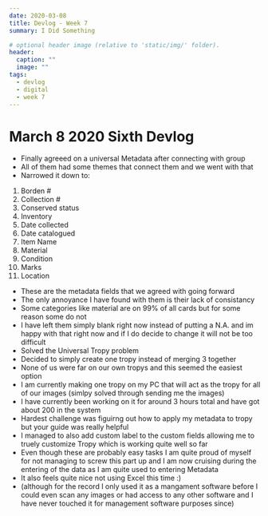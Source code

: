 ```yaml
---
date: 2020-03-08
title: Devlog - Week 7
summary: I Did Something

# optional header image (relative to 'static/img/' folder).
header:
  caption: ""
  image: ""
tags:
  - devlog
  - digital
  - week 7
---
```

# March 8 2020 Sixth Devlog

* Finally agreeed on a universal Metadata after connecting with group
* All of them had some themes that connect them and we went with that
* Narrowed it down to:
1. Borden #
2. Collection #
3. Conserved status
4. Inventory
5. Date collected
6. Date catalogued
7. Item Name
8. Material
9. Condition
10. Marks
11. Location
  
* These are the metadata fields that we agreed with going forward
* The only annoyance I have found with them is their lack of consistancy
* Some categories like material are on 99% of all cards but for some reason some do not
* I have left them simply blank right now instead of putting a N.A. and im happy with that right now and if I do decide to change it will not be too difficult
* Solved the Universal Tropy problem
* Decided to simply create one tropy instead of merging 3 together
* None of us were far on our own tropys and this seemed the easiest option
* I am currently making one tropy on my PC that will act as the tropy for all of our images (simlpy solved through sending me the images)
* I have currently been working on it for around 3 hours total and have got about 200 in the system
* Hardest challenge was figuirng out how to apply my metadata to tropy but your guide was really helpful
* I managed to also add custom label to the custom fields allowing me to truely customize Tropy which is working quite well so far
* Even though these are probably easy tasks I am quite proud of myself for not managing to screw this part up and I am now cruising during the entering of the data as I am quite used to entering Metadata
* It also feels quite nice not using Excel this time :) 
* (although for the record I only used it as a mangament software before I could even scan any images or had access to any other software and I have never touched it for management software purposes since)
